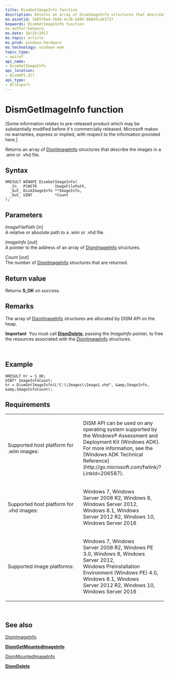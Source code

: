 ```yaml
---
title: DismGetImageInfo function
description: Returns an array of DismImageInfo structures that describe the images in a .wim or .vhd file.
ms.assetid: 1b8570a4-1bdd-4c36-bd95-8b693ca61737
keywords: DismGetImageInfo function
ms.author:kenpacq
ms.date: 10/25/2017
ms.topic: article
ms.prod: windows-hardware
ms.technology: windows-oem
topic_type: 
- apiref
api_name: 
- DismGetImageInfo
api_location: 
- DismAPI.dll
api_type: 
- DllExport
---
```


# DismGetImageInfo function


\[Some information relates to pre-released product which may be substantially modified before it's commercially released. Microsoft makes no warranties, express or implied, with respect to the information provided here.\]

Returns an array of [DismImageInfo](dismimageinfo-structure.md) structures that describe the images in a .wim or .vhd file.

Syntax
---

```
HRESULT WINAPI DismGetImageInfo(
  _In_  PCWSTR        ImageFilePath,
  _Out_ DismImageInfo **ImageInfo,
  _Out_ UINT          *Count
);
```

Parameters
-------

*ImageFilePath* \[in\]  
A relative or absolute path to a .wim or .vhd file.

*ImageInfo* \[out\]  
A pointer to the address of an array of [DismImageInfo](dismimageinfo-structure.md) structures.

*Count* \[out\]  
The number of [DismImageInfo](dismimageinfo-structure.md) structures that are returned.

Return value
---------

Returns **S\_OK** on success.

## <span id="Remarks"></span><span id="remarks"></span><span id="REMARKS"></span>Remarks


The array of [DismImageInfo](dismimageinfo-structure.md) structures are allocated by DISM API on the heap.

**Important**  You must call [**DismDelete**](dismdelete-function.md), passing the *ImageInfo* pointer, to free the resources associated with the [DismImageInfo](dismimageinfo-structure.md) structures.

 

## <span id="Example"></span><span id="example"></span><span id="EXAMPLE"></span>Example


```
HRESULT hr = S_OK; 
UINT* ImageInfoCount; 
hr = DismGetImageInfo(L"C:\\Images\\Image1.vhd", &amp;ImageInfo, &amp;ImageInfoCount);
```

## <span id="Requirements"></span><span id="requirements"></span><span id="REQUIREMENTS"></span>Requirements


<table>
<colgroup>
<col width="50%" />
<col width="50%" />
</colgroup>
<tbody>
<tr class="odd">
<td><p>Supported host platform for .wim images:</p></td>
<td><p>DISM API can be used on any operating system supported by the Windows® Assessment and Deployment Kit (Windows ADK). For more information, see the [Windows ADK Technical Reference](http://go.microsoft.com/fwlink/?LinkId=206587).</p></td>
</tr>
<tr class="even">
<td><p>Supported host platform for .vhd images:</p></td>
<td><p>Windows 7, Windows Server 2008 R2, Windows 8, Windows Server 2012, Windows 8.1, Windows Server 2012 R2, Windows 10, Windows Server 2016</p></td>
</tr>
<tr class="odd">
<td><p>Supported image platforms:</p></td>
<td><p>Windows 7, Windows Server 2008 R2, Windows PE 3.0, Windows 8, Windows Server 2012, Windows Preinstallation Environment (Windows PE) 4.0, Windows 8.1, Windows Server 2012 R2, Windows 10, Windows Server 2016</p></td>
</tr>
</tbody>
</table>

 

## <span id="see_also"></span>See also


[DismImageInfo](dismimageinfo-structure.md)

[**DismGetMountedImageInfo**](dismgetmountedimageinfo-function.md)

[DismMountedImageInfo](dismmountedimageinfo-structure.md)

[**DismDelete**](dismdelete-function.md)

 

 




